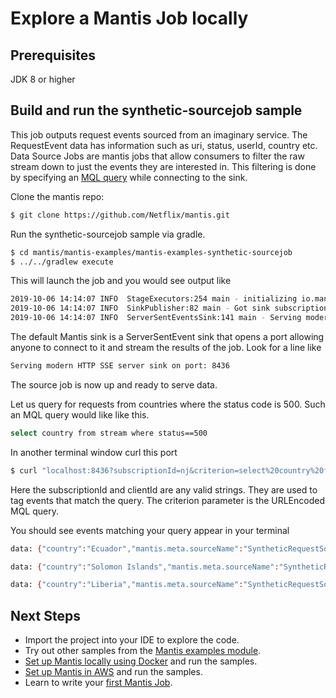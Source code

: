 # Explore a Mantis Job locally

## Prerequisites

JDK 8 or higher

## Build and run the synthetic-sourcejob sample

This job outputs request events sourced from an imaginary service. The RequestEvent data
has information such as uri, status, userId, country etc.
Data Source Jobs are mantis jobs that allow consumers to filter the raw stream down to just the events 
they are interested in. 
This filtering is done by specifying an [MQL query](../../develop/querying/mql.md) while connecting to the sink.

Clone the mantis repo:
```bash
$ git clone https://github.com/Netflix/mantis.git
```

Run the synthetic-sourcejob sample via gradle.
```bash
$ cd mantis/mantis-examples/mantis-examples-synthetic-sourcejob
$ ../../gradlew execute
```

This will launch the job and you would see output like
```bash
2019-10-06 14:14:07 INFO  StageExecutors:254 main - initializing io.mantisrx.sourcejob.synthetic.stage.TaggingStage
2019-10-06 14:14:07 INFO  SinkPublisher:82 main - Got sink subscription, onSubscribe=null
2019-10-06 14:14:07 INFO  ServerSentEventsSink:141 main - Serving modern HTTP SSE server sink on port: 8436
```

The default Mantis sink is a ServerSentEvent sink that opens a port allowing anyone to connect
to it and stream the results of the job.
Look for a line like
```bash
Serving modern HTTP SSE server sink on port: 8436
```
The source job is now up and ready to serve data.

Let us query for requests from countries where the status code is 500. 
Such an MQL query would like like this. 
```bash
select country from stream where status==500
```
In another terminal window curl this port
```bash
$ curl "localhost:8436?subscriptionId=nj&criterion=select%20country%20from%20stream%20where%20status%3D%3D500&clientId=nj2"
```
Here the subscriptionId and clientId are any valid strings. They are used to tag events that match the query.
The criterion parameter is the URLEncoded MQL query.

You should see events matching your query appear in your terminal

```bash
data: {"country":"Ecuador","mantis.meta.sourceName":"SyntheticRequestSource","mantis.meta.timestamp":1570396602599,"status":500}

data: {"country":"Solomon Islands","mantis.meta.sourceName":"SyntheticRequestSource","mantis.meta.timestamp":1570396603342,"status":500}

data: {"country":"Liberia","mantis.meta.sourceName":"SyntheticRequestSource","mantis.meta.timestamp":1570396603844,"status":500}
```

## Next Steps

* Import the project into your IDE to explore the code.
* Try out other samples from the [Mantis examples module](https://github.com/Netflix/mantis/tree/master/mantis-examples).
* [Set up Mantis locally using Docker](docker.md) and run the samples.
* [Set up Mantis in AWS](cloud.md) and run the samples.
* Learn to write your [first Mantis Job](../../develop/writing-jobs/word-count.md).
